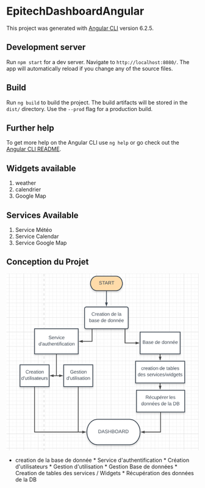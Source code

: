 # EpitechDashboardAngular

This project was generated with [Angular CLI](https://github.com/angular/angular-cli) version 6.2.5.

## Development server

Run `npm start` for a dev server. Navigate to `http://localhost:8080/`. The app will automatically reload if you change any of the source files.

## Build

Run `ng build` to build the project. The build artifacts will be stored in the `dist/` directory. Use the `--prod` flag for a production build.

## Further help

To get more help on the Angular CLI use `ng help` or go check out the [Angular CLI README](https://github.com/angular/angular-cli/blob/master/README.md).

## Widgets available

1. weather
2. calendrier
3. Google Map

## Services Available
1. Service Météo
2. Service Calendar
3. Service Google Map

## Conception du Projet
![Schémas](schemas.png)

* creation de la base de donnée
        * Service d'authentification
                * Création d'utilisateurs
                * Gestion d'utilisation
        * Gestion Base de données
                * Creation de tables des services / Widgets
                        * Récupération des données de la DB